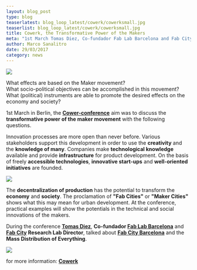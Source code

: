 ```yaml
---
layout: blog_post
type: blog
teaserlatest: blog_loop_latest/cowerk/cowerksmall.jpg
teaserlist: blog_loop_latest/cowerk/cowerksmall.jpg
title: Cowerk, the Transformative Power of the Makers
meta: "1st March Tomas Diez, Co-fundador Fab Lab Barcelona and Fab City Research Lab Director, participated at the conference: The Transformative Power of the Makers. How can be Revolutionized the production of goods? He talked about Fab City and the Mass Distribution."
author: Marco Sanalitro
date: 29/03/2017 
category: news
---
```


<img src= "http://www.fablabbcn.org/img/blog/blog_loop_latest/cowerk/cowerk3.jpg" align="middle"> 
<br>

What effects are based on the Maker movement?<br>
What socio-political objectives can be accomplished in this movement?<br>
What (political) instruments are able to promote the desired effects on the economy and society?<br>

1st March in Berlin, the <strong><a href="http://www.cowerk.org/veranstaltungen/die-transformative-kraft-der-maker.html">Cower-conference</a></strong> aim was to discuss the <strong>transformative power of the maker movement</strong> with the following questions.

Innovation processes are more open than never before. Various stakeholders support this development in order to use the <strong>creativity</strong> and the <strong>knowledge of many</strong>. Companies make <strong>technological knowledge</strong> available and provide <strong>infrastructure</strong> for product development. On the basis of freely <strong>accessible technologies</strong>, <strong>innovative start-ups</strong> and <strong>well-oriented initiatives</strong> are founded.

<img src= "http://www.fablabbcn.org/img/blog/blog_loop_latest/cowerk/cowerk2.jpg" align="middle"> 
<br>

The <strong>decentralization of production</strong> has the potential to transform the <strong>economy</strong> and <strong>society</strong>. The proclamation of <strong>"Fab Cities"</strong> or <strong>"Maker Cities"</strong> shows what this may mean for urban development. At the conference, practical examples will show the potentials in the technical and social innovations of the makers.

During the conference <strong><a href="https://iaac.net/people/tomas-diez/">Tomas Diez</a></strong>, <strong>Co-fundador <a href="https://fablabbcn.org/index.html">Fab Lab Barcelona</a></strong> and <strong><a href="http://fab.city/">Fab City</a> Research Lab Director</strong>, talked about <strong><a href="http://fab.city/">Fab City Barcelona</a></strong> and the <strong>Mass Distribution of Everything</strong>.<br>

<img src= "http://www.fablabbcn.org/img/blog/blog_loop_latest/cowerk/cowerk1.jpg" align="middle"> 
<br>

for more information: <strong><a href="http://www.cowerk.org/veranstaltungen/die-transformative-kraft-der-maker.html">Cowerk</a></strong>




